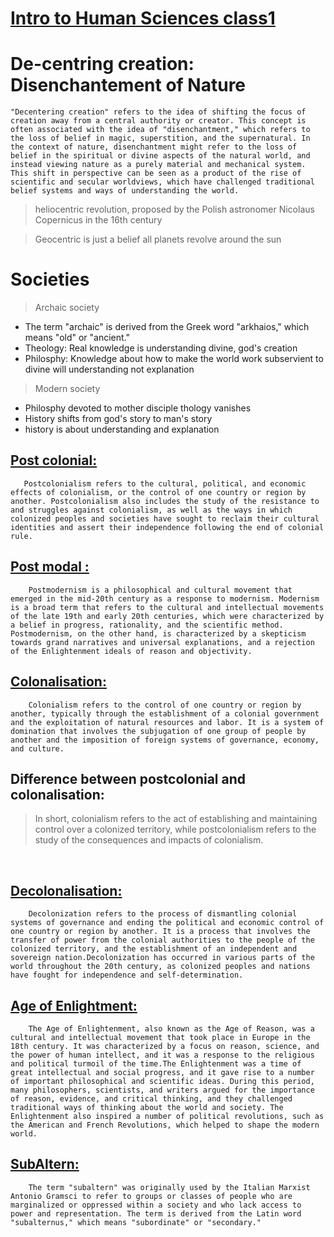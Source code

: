 
# <b><u> Intro to Human Sciences class1</u></b>

# De-centring creation: Disenchantement of Nature
```
"Decentering creation" refers to the idea of shifting the focus of creation away from a central authority or creator. This concept is often associated with the idea of "disenchantment," which refers to the loss of belief in magic, superstition, and the supernatural. In the context of nature, disenchantment might refer to the loss of belief in the spiritual or divine aspects of the natural world, and instead viewing nature as a purely material and mechanical system. This shift in perspective can be seen as a product of the rise of scientific and secular worldviews, which have challenged traditional belief systems and ways of understanding the world.
```
> heliocentric revolution, proposed by the Polish astronomer Nicolaus Copernicus in the 16th century

> Geocentric is just a belief all planets revolve around the sun

# Societies
> Archaic society
- The term "archaic" is derived from the Greek word "arkhaios," which means "old" or "ancient." 
- Theology: Real knowledge is understanding divine, god's creation
- Philosphy: Knowledge about how to make the world work subservient to divine will understanding not explanation

> Modern society
- Philosphy devoted to mother disciple thology vanishes
- History shifts from god's story to man's story
- history is about understanding and explanation

 ## <u>Post colonial:</u>
       Postcolonialism refers to the cultural, political, and economic effects of colonialism, or the control of one country or region by another. Postcolonialism also includes the study of the resistance to and struggles against colonialism, as well as the ways in which colonized peoples and societies have sought to reclaim their cultural identities and assert their independence following the end of colonial rule. 
## <u> Post modal :</u>
        Postmodernism is a philosophical and cultural movement that emerged in the mid-20th century as a response to modernism. Modernism is a broad term that refers to the cultural and intellectual movements of the late 19th and early 20th centuries, which were characterized by a belief in progress, rationality, and the scientific method. Postmodernism, on the other hand, is characterized by a skepticism towards grand narratives and universal explanations, and a rejection of the Enlightenment ideals of reason and objectivity.

## <u>Colonalisation:</u>
        Colonialism refers to the control of one country or region by another, typically through the establishment of a colonial government and the exploitation of natural resources and labor. It is a system of domination that involves the subjugation of one group of people by another and the imposition of foreign systems of governance, economy, and culture.
## Difference between postcolonial and colonalisation:
> In short, colonialism refers to the act of establishing and maintaining control over a colonized territory, while postcolonialism refers to the study of the consequences and impacts of colonialism.
<br/>


 ## <u> Decolonalisation:</u>
        Decolonization refers to the process of dismantling colonial systems of governance and ending the political and economic control of one country or region by another. It is a process that involves the transfer of power from the colonial authorities to the people of the colonized territory, and the establishment of an independent and sovereign nation.Decolonization has occurred in various parts of the world throughout the 20th century, as colonized peoples and nations have fought for independence and self-determination.
## <u> Age of Enlightment:</u>
        The Age of Enlightenment, also known as the Age of Reason, was a cultural and intellectual movement that took place in Europe in the 18th century. It was characterized by a focus on reason, science, and the power of human intellect, and it was a response to the religious and political turmoil of the time.The Enlightenment was a time of great intellectual and social progress, and it gave rise to a number of important philosophical and scientific ideas. During this period, many philosophers, scientists, and writers argued for the importance of reason, evidence, and critical thinking, and they challenged traditional ways of thinking about the world and society. The Enlightenment also inspired a number of political revolutions, such as the American and French Revolutions, which helped to shape the modern world.
## <u> SubAltern: </u>
        The term "subaltern" was originally used by the Italian Marxist Antonio Gramsci to refer to groups or classes of people who are marginalized or oppressed within a society and who lack access to power and representation. The term is derived from the Latin word "subalternus," which means "subordinate" or "secondary."

